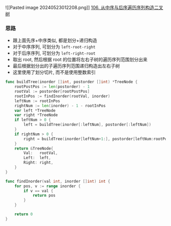 ![[Pasted image 20240523012208.png]]
[106. 从中序与后序遍历序列构造二叉树](https://leetcode.cn/problems/construct-binary-tree-from-inorder-and-postorder-traversal/)


### 思路
- 跟上面先序+中序类似, 都是划分+递归构造
- 对于中序序列, 可划分为 `left-root-right`
- 对于后序序列, 可划分为 `left-right-root`
- 取出 root, 然后根据 root 的位置将左右子树的遍历序列范围划分出来
- 最后根据划分出的子遍历序列范围递归构造出左右子树
- 这里使用了划分切片, 而不是使用整数索引

```go
func buildTree(inorder []int, postorder []int) *TreeNode {
	rootPostPos := len(postorder) - 1
	rootVal := postorder[rootPostPos]
	rootInPos := findInorder(rootVal, inorder)
	leftNum := rootInPos
	rightNum := len(inorder) - 1 - rootInPos
	var left *TreeNode
	var right *TreeNode
	if leftNum > 0 {
		left = buildTree(inorder[:leftNum], postorder[:leftNum])
	}
	if rightNum > 0 {
		right = buildTree(inorder[leftNum+1:], postorder[leftNum:rootPostPos])
	}
	return &TreeNode{
		Val:   rootVal,
		Left:  left,
		Right: right,
	}
}

func findInorder(val int, inorder []int) int {
	for pos, v := range inorder {
		if v == val {
			return pos
		}
	}

	return 0
}
```


